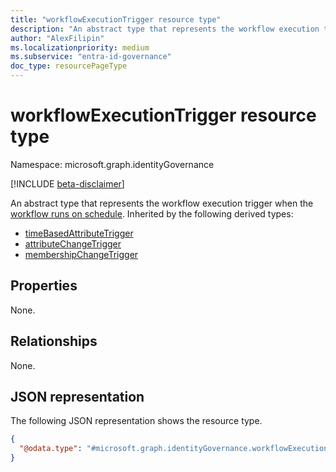 ```yaml
---
title: "workflowExecutionTrigger resource type"
description: "An abstract type that represents the workflow execution trigger when the workflow runs on schedule."
author: "AlexFilipin"
ms.localizationpriority: medium
ms.subservice: "entra-id-governance"
doc_type: resourcePageType
---
```


# workflowExecutionTrigger resource type

Namespace: microsoft.graph.identityGovernance

[!INCLUDE [beta-disclaimer](../../includes/beta-disclaimer.md)]

An abstract type that represents the workflow execution trigger when the [workflow runs on schedule](../resources/identitygovernance-triggerandscopebasedconditions.md). Inherited by the following derived types:
+ [timeBasedAttributeTrigger](../resources/identitygovernance-timebasedattributetrigger.md)
+ [attributeChangeTrigger](../resources/identitygovernance-attributechangetrigger.md)
+ [membershipChangeTrigger](../resources/identitygovernance-membershipchangetrigger.md)

## Properties

None.

## Relationships

None.

## JSON representation

The following JSON representation shows the resource type.
<!-- {
  "blockType": "resource",
  "@odata.type": "microsoft.graph.identityGovernance.workflowExecutionTrigger"
}
-->
``` json
{
  "@odata.type": "#microsoft.graph.identityGovernance.workflowExecutionTrigger"
}
```
